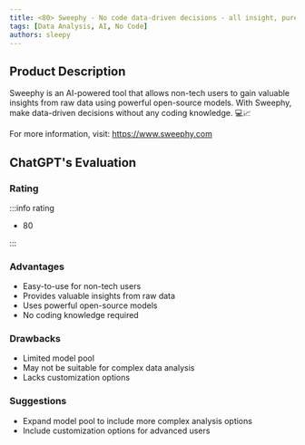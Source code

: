 ```yaml
---
title: <80> Sweephy - No code data-driven decisions - all insight, pure value
tags: [Data Analysis, AI, No Code]
authors: sleepy
---
```


## Product Description

Sweephy is an AI-powered tool that allows non-tech users to gain valuable insights from raw data using powerful open-source models. With Sweephy, make data-driven decisions without any coding knowledge. 💻📈

For more information, visit: https://www.sweephy.com

## ChatGPT's Evaluation

### Rating

:::info rating

- 80

:::

### Advantages

- Easy-to-use for non-tech users
- Provides valuable insights from raw data
- Uses powerful open-source models
- No coding knowledge required


### Drawbacks

- Limited model pool
- May not be suitable for complex data analysis
- Lacks customization options

### Suggestions

- Expand model pool to include more complex analysis options
- Include customization options for advanced users